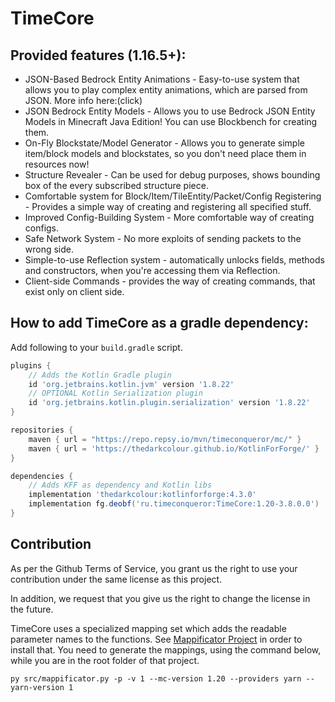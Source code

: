 # TimeCore

## Provided features (1.16.5+):

* JSON-Based Bedrock Entity Animations - Easy-to-use system that allows you to play complex entity animations, which are
  parsed from JSON. More info here:(click)
* JSON Bedrock Entity Models - Allows you to use Bedrock JSON Entity Models in Minecraft Java Edition! You can use
  Blockbench for creating them.
* On-Fly Blockstate/Model Generator - Allows you to generate simple item/block models and blockstates, so you don't need
  place them in resources now!
* Structure Revealer - Can be used for debug purposes, shows bounding box of the every subscribed structure piece.
* Comfortable system for Block/Item/TileEntity/Packet/Config Registering - Provides a simple way of creating and
  registering all specified stuff.
* Improved Config-Building System - More comfortable way of creating configs.
* Safe Network System - No more exploits of sending packets to the wrong side.
* Simple-to-use Reflection system - automatically unlocks fields, methods and constructors, when you're accessing them
  via Reflection.
* Client-side Commands - provides the way of creating commands, that exist only on client side.

## How to add TimeCore as a gradle dependency:

Add following to your `build.gradle` script.

```groovy
plugins {
    // Adds the Kotlin Gradle plugin
    id 'org.jetbrains.kotlin.jvm' version '1.8.22'
    // OPTIONAL Kotlin Serialization plugin
    id 'org.jetbrains.kotlin.plugin.serialization' version '1.8.22'
}

repositories {
    maven { url = "https://repo.repsy.io/mvn/timeconqueror/mc/" }
    maven { url = 'https://thedarkcolour.github.io/KotlinForForge/' }
}

dependencies {
    // Adds KFF as dependency and Kotlin libs
    implementation 'thedarkcolour:kotlinforforge:4.3.0'
    implementation fg.deobf('ru.timeconqueror:TimeCore:1.20-3.8.0.0')
}
```

## Contribution

As per the Github Terms of Service, you grant us the right to use your contribution under the same license as this
project.

In addition, we request that you give us the right to change the license in the future.

TimeCore uses a specialized mapping set which adds the readable parameter names to the functions.
See [Mappificator Project](https://github.com/alcatrazEscapee/Mappificator) in order to install that. You need to
generate the mappings, using the command below, while you are in the root folder of that project.

```
py src/mappificator.py -p -v 1 --mc-version 1.20 --providers yarn --yarn-version 1 
```